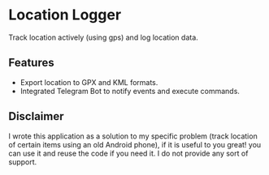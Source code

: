 Location Logger
===========

Track location actively (using gps) and log location data.


Features
--------
* Export location to GPX and KML formats.
* Integrated Telegram Bot to notify events and execute commands.

Disclaimer
----------
I wrote this application as a solution to my specific problem (track location of certain items using an old Android phone), if it is useful to you great! you can
use it and reuse the code if you need it. I do not provide any sort of support.
